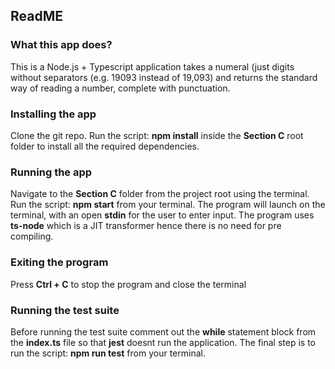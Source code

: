 
## ReadME

### What this app does?

This is a Node.js + Typescript application takes a numeral (just digits without separators (e.g. 19093 instead of 19,093) and returns the standard way of reading a number, complete with punctuation.

### Installing the app

Clone the git repo. Run the script: __npm install__ inside the __Section C__ root folder to install all the required dependencies.

### Running the app
Navigate to the __Section C__ folder from the project root using the terminal. Run the script: __npm start__
from your terminal. The program will launch on the terminal, with an open __stdin__ for the user to enter input. The program uses
__ts-node__ which is a JIT transformer hence there is no need for pre compiling.

### Exiting the program
Press __Ctrl + C__ to stop the program and close the terminal

### Running the test suite
Before running the test suite comment out the __while__ statement block from the __index.ts__ file so that __jest__ doesnt run the
application. The final step is to run the script: __npm run test__ from your terminal.

